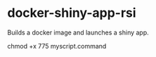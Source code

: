 # docker-shiny-app-rsi

Builds a docker image and launches a shiny app. 



chmod +x  775 myscript.command
